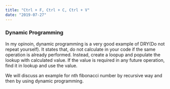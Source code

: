 ```yaml
---
title: "Ctrl + F, Ctrl + C, Ctrl + V"
date: "2019-07-27"
---
```


### Dynamic Programming

In my opinoin, dynamic programming is a very good example of DRY(Do not repeat yourself). It states that, do not calculate in your code if the same operation is already performed. Instead, create a loopup and populate the lookup with calculated value. If the value is required in any future operation, find it in lookup and use the value. 

We will discuss an example for nth fibonacci number by recursive way and then by using dynamic programming.

